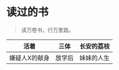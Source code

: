 # 读过的书


> 读万卷书，行万里路。

|     活着      |  三体  | 长安的荔枝 |
| :-----------: | :----: | :--------: |
| 嫌疑人X的献身 | 放学后 | 妹妹的人生 |


